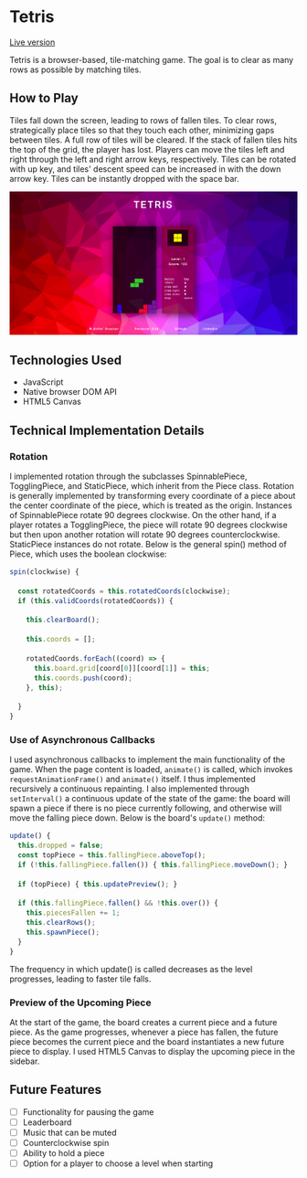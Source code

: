 # Tetris #

[Live version][live]

[live]: http://avitaldrucker.com/Tetris/

Tetris is a browser-based, tile-matching game. The goal is to clear as many rows as possible by matching tiles.

## How to Play ##
Tiles fall down the screen, leading to rows of fallen tiles. To clear rows, strategically place tiles so that they touch each other, minimizing gaps between tiles. A full row of tiles will be cleared. If the stack of fallen tiles hits the top of the grid, the player has lost. Players can move the tiles left and right through the left and right arrow keys, respectively. Tiles can be rotated with up key, and tiles' descent speed can be increased in with the down arrow key. Tiles can be instantly dropped with the space bar.

![Tetris](/assets/tetris.png)

## Technologies Used ##
* JavaScript
* Native browser DOM API
* HTML5 Canvas

## Technical Implementation Details ##

### Rotation ###

I implemented rotation through the subclasses SpinnablePiece, TogglingPiece, and StaticPiece, which inherit from the Piece class. Rotation is generally implemented by transforming every coordinate of a piece about the center coordinate of the piece, which is treated as the origin. Instances of SpinnablePiece rotate 90 degrees clockwise. On the other hand, if a player rotates a TogglingPiece, the piece will rotate 90 degrees clockwise but then upon another rotation will rotate 90 degrees counterclockwise. StaticPiece instances do not rotate. Below is the general spin() method of Piece, which uses the boolean clockwise:

```javascript
spin(clockwise) {

  const rotatedCoords = this.rotatedCoords(clockwise);
  if (this.validCoords(rotatedCoords)) {

    this.clearBoard();

    this.coords = [];

    rotatedCoords.forEach((coord) => {
      this.board.grid[coord[0]][coord[1]] = this;
      this.coords.push(coord);
    }, this);

  }
}
```
### Use of Asynchronous Callbacks ###

I used asynchronous callbacks to implement the main functionality of the game. When the page content is loaded, `animate()` is called, which invokes `requestAnimationFrame()` and `animate()` itself. I thus implemented recursively a continuous repainting. I also implemented through `setInterval()` a continuous update of the state of the game: the board will spawn a piece if there is no piece currently following, and otherwise will move the falling piece down. Below is the board's `update()` method:

```javascript
update() {
  this.dropped = false;
  const topPiece = this.fallingPiece.aboveTop();
  if (!this.fallingPiece.fallen()) { this.fallingPiece.moveDown(); }

  if (topPiece) { this.updatePreview(); }

  if (this.fallingPiece.fallen() && !this.over()) {
    this.piecesFallen += 1;
    this.clearRows();
    this.spawnPiece();
  }
}
```

The frequency in which update() is called decreases as the level progresses, leading to faster tile falls.

### Preview of the Upcoming Piece ###
At the start of the game, the board creates a current piece and a future piece. As the game progresses, whenever a piece has fallen, the future piece becomes the current piece and the board instantiates a new future piece to display. I used HTML5 Canvas to display the upcoming piece in the sidebar.

## Future Features ##
- [ ] Functionality for pausing the game
- [ ] Leaderboard
- [ ] Music that can be muted
- [ ] Counterclockwise spin
- [ ] Ability to hold a piece
- [ ] Option for a player to choose a level when starting
